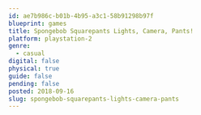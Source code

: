 ```yaml
---
id: ae7b986c-b01b-4b95-a3c1-58b91298b97f
blueprint: games
title: Spongebob Squarepants Lights, Camera, Pants!
platform: playstation-2
genre:
  - casual
digital: false
physical: true
guide: false
pending: false
posted: 2018-09-16
slug: spongebob-squarepants-lights-camera-pants
---
```


